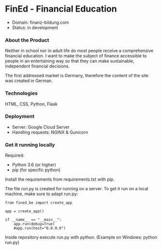 # FinEd - Financial Education

- Domain: finanz-bildung.com
- Status: in development

### About the Product
Neither in school nor in adult life do most people receive a comprehensive financial education. I want to make the subject of finance accessible to people in an entertaining way so that they can make sustainable, independent financial decisions.

The first addressed market is Germany, therefore the content of the site was created in German. 

### Technologies
HTML, CSS, Python, Flask

### Deployment
- Server: Google Cloud Server
- Handling requests: NGINX & Gunicorn

### Get it running locally
Required: 
- Python 3.6 (or higher)
- pip (for specific python)

Install the requirements from requirements.txt with pip.

The file run.py is created for running on a server.
To get it run on a local machine, make sure to adapt run.py:
```
from fined_be import create_app

app = create_app()

if __name__ == "__main__":
    app.run(debug=True)
    #app.run(host="0.0.0.0")
```

Inside repository execute run.py with python.
(Example on Windows: python run.py)
